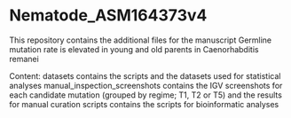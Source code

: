 # Nematode_ASM164373v4

This repository contains the additional files for the manuscript Germline mutation rate is elevated in young and old parents in Caenorhabditis remanei

Content:
datasets contains the scripts and the datasets used for statistical analyses
manual_inspection_screenshots contains the IGV screenshots for each candidate mutation (grouped by regime; T1, T2 or T5) and the results for manual curation
scripts contains the scripts for bioinformatic analyses
